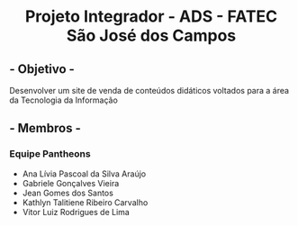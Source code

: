 
<h1 align="center">Projeto Integrador - ADS - FATEC São José dos Campos</h1>

## - Objetivo -
Desenvolver um site de venda de conteúdos didáticos voltados para a área da Tecnologia da Informação

## - Membros -

### Equipe Pantheons

* Ana Lívia Pascoal da Silva Araújo
* Gabriele Gonçalves Vieira
* Jean Gomes dos Santos
* Kathlyn Talitiene Ribeiro Carvalho
* Vitor Luiz Rodrigues de Lima
